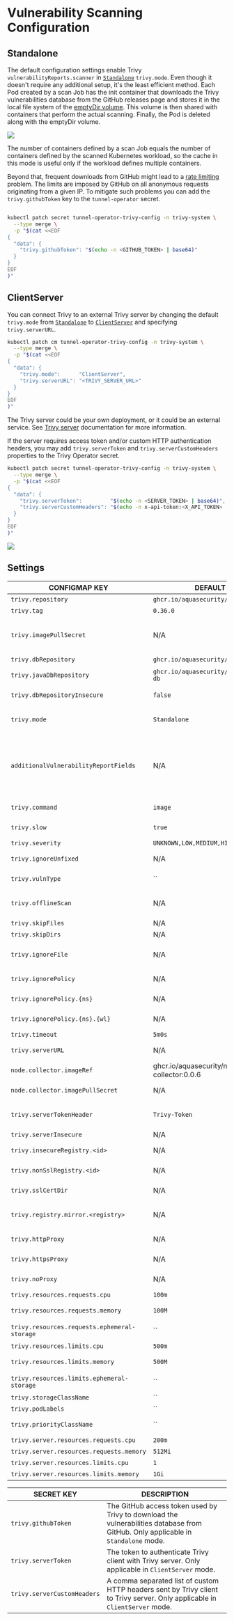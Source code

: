 # Vulnerability Scanning Configuration

## Standalone

The default configuration settings enable Trivy `vulnerabilityReports.scanner` in [`Standalone`][trivy-standalone]
`trivy.mode`. Even though it doesn't require any additional setup, it's the least efficient method. Each Pod created
by a scan Job has the init container that downloads the Trivy vulnerabilities database from the GitHub releases page
and stores it in the local file system of the [emptyDir volume]. This volume is then shared with containers that perform
the actual scanning. Finally, the Pod is deleted along with the emptyDir volume.

![](./../../images/design/trivy-standalone.png)

The number of containers defined by a scan Job equals the number of containers defined by the scanned Kubernetes
workload, so the cache in this mode is useful only if the workload defines multiple containers.

Beyond that, frequent downloads from GitHub might lead to a [rate limiting] problem. The limits are imposed by GitHub on
all anonymous requests originating from a given IP. To mitigate such problems you can add the `trivy.githubToken` key to
the `tunnel-operator` secret.

```bash

kubectl patch secret tunnel-operator-trivy-config -n trivy-system \
  --type merge \
  -p "$(cat <<EOF
{
  "data": {
    "trivy.githubToken": "$(echo -n <GITHUB_TOKEN> | base64)"
  }
}
EOF
)"
```

## ClientServer

You can connect Trivy to an external Trivy server by changing the default `trivy.mode` from
[`Standalone`][trivy-standalone] to [`ClientServer`][trivy-clientserver] and specifying `trivy.serverURL`.

```bash
kubectl patch cm tunnel-operator-trivy-config -n trivy-system \
  --type merge \
  -p "$(cat <<EOF
{
  "data": {
    "trivy.mode":      "ClientServer",
    "trivy.serverURL": "<TRIVY_SERVER_URL>"
  }
}
EOF
)"
```

The Trivy server could be your own deployment, or it could be an external service. See [Trivy server][trivy-clientserver] documentation for more information.

If the server requires access token and/or custom HTTP authentication headers, you may add `trivy.serverToken` and `trivy.serverCustomHeaders` properties to the Trivy Operator secret.

```bash
kubectl patch secret tunnel-operator-trivy-config -n trivy-system \
  --type merge \
  -p "$(cat <<EOF
{
  "data": {
    "trivy.serverToken":         "$(echo -n <SERVER_TOKEN> | base64)",
    "trivy.serverCustomHeaders": "$(echo -n x-api-token:<X_API_TOKEN> | base64)"
  }
}
EOF
)"
```

![](./../../images/design/trivy-clientserver.png)

## Settings

| CONFIGMAP KEY                            | DEFAULT                                   | DESCRIPTION                                                                                                                                                                                                                                                                                                                                                                                      |
|------------------------------------------|-------------------------------------------|--------------------------------------------------------------------------------------------------------------------------------------------------------------------------------------------------------------------------------------------------------------------------------------------------------------------------------------------------------------------------------------------------|
| `trivy.repository`                       | `ghcr.io/aquasecurity/trivy`              | Repository of the Trivy image                                                                                                                                                                                                                                                                                                                                                                    |
| `trivy.tag`                              | `0.36.0`                                  | Version of the Trivy image                                                                                                                                                                                                                                                                                                                                                                       |
| `trivy.imagePullSecret`                  | N/A                                       | imagePullSecret is the secret name to be used when pulling trivy image from private registries example: `reg-secret`. It is the user responsibility to create the secret for the private registry in `tunnel-operator` namespace.                                                                                                                                                                 |
| `trivy.dbRepository`                     | `ghcr.io/aquasecurity/trivy-db`           | External OCI Registry to download the vulnerability database                                                                                                                                                                                                                                                                                                                                     |
| `trivy.javaDbRepository`                 | `ghcr.io/aquasecurity/trivy-java-db`      | External OCI Registry to download the vulnerability database for Java                                                                                                                                                                                                                                                                                                                            |
| `trivy.dbRepositoryInsecure`             | `false`                                   | The Flag to enable insecure connection for downloading trivy-db via proxy (air-gaped env)                                                                                                                                                                                                                                                                                                        |
| `trivy.mode`                             | `Standalone`                              | Trivy client mode. Either `Standalone` or `ClientServer`. Depending on the active mode other settings might be applicable or required.                                                                                                                                                                                                                                                           |
| `additionalVulnerabilityReportFields`    | N/A                                       | A comma separated list of additional fields which can be added to the VulnerabilityReport. Possible values: `Description,Links,CVSS,Target,Class,PackagePath,PackageType`. Description will add more data about vulnerability. Links - all the references to a specific vulnerability. CVSS - data about CVSSv2/CVSSv3 scoring and vectors. Target - vulnerable element. Class - OS or library vulnerability |
| `trivy.command`                          | `image`                                   | command. One of `image`, `filesystem` or `rootfs` scanning. Depending on the target type required for the scan.                                                                                                                                                                                                                                                                                  |
| `trivy.slow`                             | `true`                                    | this flag is to use less CPU/memory for scanning though it takes more time than normal scanning. It fits small-footprint                                                                                                                                                                                                                                                                         |
| `trivy.severity`                         | `UNKNOWN,LOW,MEDIUM,HIGH,CRITICAL`        | A comma separated list of severity levels reported by Trivy                                                                                                             |
| `trivy.ignoreUnfixed`                    | N/A                                       | Whether to show only fixed vulnerabilities in vulnerabilities reported by Trivy. Set to `"true"` to enable it.                                                                                                                                                                                                                                                                                   |
| `trivy.vulnType`                    | ``                                      | this flag can be used to tell Trivy to filter vulnerabilities by a pkg-type (library, os)                                                                                                                                                                                                                                                                                   |
| `trivy.offlineScan`                      | N/A                                       | Whether to enable the offline scan mode of Trivy preventing outgoing calls, e.g. to <search.maven.org> for additional vulnerability information. Set to `"true"` to enable it.                                                                                                                                                                                                                   |
| `trivy.skipFiles`                        | N/A                                       | A comma separated list of file paths for Trivy to skip traversal.                                                                                                                                                                                                                                                                                                                                |
| `trivy.skipDirs`                         | N/A                                       | A comma separated list of directories for Trivy to skip traversal.                                                                                                                                                                                                                                                                                                                               |
| `trivy.ignoreFile`                       | N/A                                       | It specifies the `.trivyignore` file which contains a list of vulnerability IDs to be ignored from vulnerabilities reported by Trivy.                                                                                                                                                                                                                                                            |
| `trivy.ignorePolicy`                     | N/A                                       | It specifies a fallback [policy](https://khulnasoft.github.io/trivy/latest/docs/vulnerability/examples/filter/#by-open-policy-agent) file which allows to customize which vulnerabilities are reported by Trivy.                                                                                                                                                                               |
| `trivy.ignorePolicy.{ns}`                | N/A                                       | It specifies a namespace specific [policy](https://khulnasoft.github.io/trivy/latest/docs/vulnerability/examples/filter/#by-open-policy-agent) file which allows to customize which vulnerabilities are reported by Trivy.                                                                                                                                                                     |
| `trivy.ignorePolicy.{ns}.{wl}`           | N/A                                       | It specifies a namespace/workload specific [policy](https://khulnasoft.github.io/trivy/latest/docs/vulnerability/examples/filter/#by-open-policy-agent) file which allows to customize which vulnerabilities are reported by Trivy.                                                                                                                                                            |
| `trivy.timeout`                          | `5m0s`                                    | The duration to wait for scan completion                                                                                                                                                                                                                                                                                                                                                         |
| `trivy.serverURL`                        | N/A                                       | The endpoint URL of the Trivy server. Required in `ClientServer` mode.                                                                                                                                                                                                                                                                                                                           |
| `node.collector.imageRef`                | ghcr.io/aquasecurity/node-collector:0.0.6 | The imageRef use for node-collector job .                                                                                                                                                                                                                                                                                                                                                        |
| `node.collector.imagePullSecret`             | N/A                | imagePullSecret is the secret name to be used when pulling trivy node-collector from private registries .                                                                                                                                                                                                                                                                                                           |
| `trivy.serverTokenHeader`                | `Trivy-Token`                             | The name of the HTTP header to send the authentication token to Trivy server. Only application in `ClientServer` mode when `trivy.serverToken` is specified.                                                                                                                                                                                                                                     |
| `trivy.serverInsecure`                   | N/A                                       | The Flag to enable insecure connection to the Trivy server.                                                                                                                                                                                                                                                                                                                                      |
| `trivy.insecureRegistry.<id>`            | N/A                                       | The registry to which insecure connections are allowed. There can be multiple registries with different registry `<id>`.                                                                                                                                                                                                                                                                         |
| `trivy.nonSslRegistry.<id>`              | N/A                                       | A registry without SSL. There can be multiple registries with different registry `<id>`.                                                                                                                                                                                                                                                                                                         |
| `trivy.sslCertDir`                         | N/A                                  | sslCertDir can be used to override the system default locations for SSL certificate files directory , example: /ssl/certs                                                                                                                                                                               |
| `trivy.registry.mirror.<registry>`       | N/A                                       | Mirror for the registry `<registry>`, e.g. `trivy.registry.mirror.index.docker.io: mirror.io` would use `mirror.io` to get images originated from `index.docker.io`                                                                                                                                                                                                                              |
| `trivy.httpProxy`                        | N/A                                       | The HTTP proxy used by Trivy to download the vulnerabilities database from GitHub.                                                                                                                                                                                                                                                                                                               |
| `trivy.httpsProxy`                       | N/A                                       | The HTTPS proxy used by Trivy to download the vulnerabilities database from GitHub.                                                                                                                                                                                                                                                                                                              |
| `trivy.noProxy`                          | N/A                                       | A comma separated list of IPs and domain names that are not subject to proxy settings.                                                                                                                                                                                                                                                                                                           |
| `trivy.resources.requests.cpu`           | `100m`                                    | The minimum amount of CPU required to run Trivy scanner pod.                                                                                                                                                                                                                                                                                                                                     |
| `trivy.resources.requests.memory`        | `100M`                                    | The minimum amount of memory required to run Trivy scanner pod.                                                                                                                                                                                                                                                                                                                                  |
| `trivy.resources.requests.ephemeral-storage`        |``                                    | The minimum amount of ephemeral-storage required to run Trivy scanner pod.                                                                                                                                                                                                                                                                                                                |
| `trivy.resources.limits.cpu`             | `500m`                                    | The maximum amount of CPU allowed to run Trivy scanner pod.                                                                                                                                                                                                                                                                                                                                      |
| `trivy.resources.limits.memory`          | `500M`                                    | The maximum amount of memory allowed to run Trivy scanner pod.                                                                                                                                                                                                                                                                                                                                   |
| `trivy.resources.limits.ephemeral-storage`          | ``| The maximum amount of ephemeral-storage allowed to run Trivy scanner pod.                                                                                                                                                                                                                                                                                                                 |
| `trivy.storageClassName`                 | ``                                        | The name of the storage class to be used for Trivy server PVC.                                                                                                                                                                                                                                                                                                                                   |
| `trivy.podLabels`                        | ``| The extra pod labels to be used for Trivy server.                                                                                                                                                                                                                                                                                                                                                |
| `trivy.priorityClassName`                | ``                                        | PriorityClassName is the name of the priority class used for trivy server.                                                                                                                                                                                                                                                                                                                       |
| `trivy.server.resources.requests.cpu`    | `200m`                                    | The minimum amount of CPU required to run trivy server.                                                                                                                                                                                                                                                                                                                                          |
| `trivy.server.resources.requests.memory` | `512Mi`                                   | The minimum amount of memory required to run trivy server.                                                                                                                                                                                                                                                                                                                                       |
| `trivy.server.resources.limits.cpu`      | `1`                                       | The maximum amount of CPU allowed to run trivy server.                                                                                                                                                                                                                                                                                                                                           |
| `trivy.server.resources.limits.memory`   | `1Gi`                                     | The maximum amount of memory allowed to run trivy server.                                                                                                                                                                                                                                                                                                                                        |

| SECRET KEY| DESCRIPTION|
|---|---|
| `trivy.githubToken`| The GitHub access token used by Trivy to download the vulnerabilities database from GitHub. Only applicable in `Standalone` mode. |
| `trivy.serverToken`| The token to authenticate Trivy client with Trivy server. Only applicable in `ClientServer` mode.|
| `trivy.serverCustomHeaders`| A comma separated list of custom HTTP headers sent by Trivy client to Trivy server. Only applicable in `ClientServer` mode.|

[trivy-standalone]: https://khulnasoft.github.io/trivy/latest/docs/references/modes/standalone/
[emptyDir volume]: https://kubernetes.io/docs/concepts/storage/volumes/#emptydir
[rate limiting]: https://docs.github.com/en/free-pro-team@latest/rest/overview/resources-in-the-rest-api#rate-limiting
[trivy-clientserver]: https://khulnasoft.github.io/trivy/latest/docs/references/modes/client-server/
